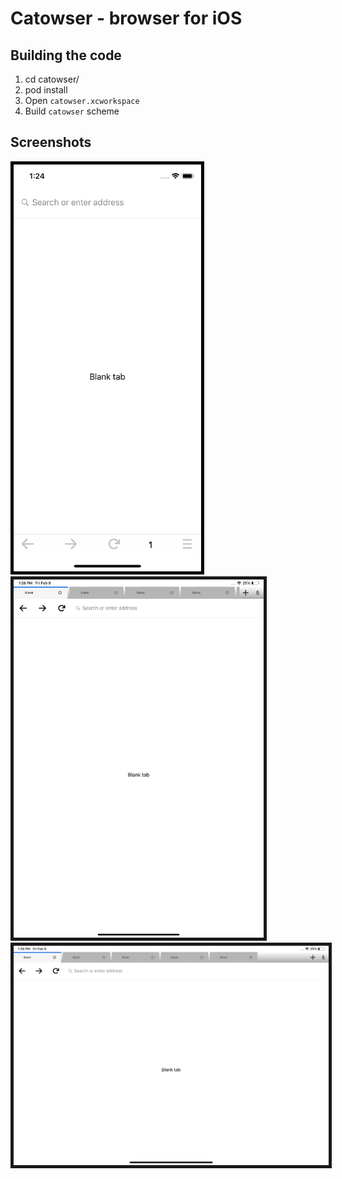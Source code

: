 # Сatowser - browser for iOS

Building the code
-----------------
1. cd catowser/
2. pod install
3. Open `catowser.xcworkspace`
4. Build `catowser` scheme

## Screenshots

<img style="border:5px solid black" src="screenshots/iphone_screenshot.png" width="300"/>
<img src="screenshots/ipad_screenshot.png" width="400" border="5" />
<img src="screenshots/ipad_landskape_screenshot.png" width="1000" border="5" />

